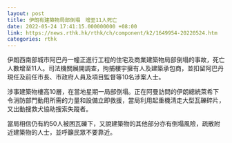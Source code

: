 ```yaml
---
layout: post
title: 伊朗有建築物局部倒塌　增至11人死亡
date: 2022-05-24 17:41:15.000000000 +08:00
link: https://news.rthk.hk/rthk/ch/component/k2/1649954-20220524.htm
categories: rthk
---
```


伊朗西南部城市阿巴丹一幢正進行工程的住宅及商業建築物局部倒塌的事故，死亡人數增至11人。司法機關展開調查，拘捕樓宇擁有人及建築承包商，並扣留阿巴丹現任及前任市長、市政府人員及項目監督等10名涉案人士。

涉事建築物樓高10層，在當地星期一局部倒塌。正在阿曼訪問的伊朗總統萊希下令消防部門動用所需的力量和設備立即救援，當局利用起重機清走大型瓦礫碎片，又出動搜救犬協助搜索失蹤者。

當局相信仍有約50人被困瓦礫下，又說建築物的其他部分亦有倒塌風險，疏散附近建築物的人士，並呼籲民眾不要靠近。
